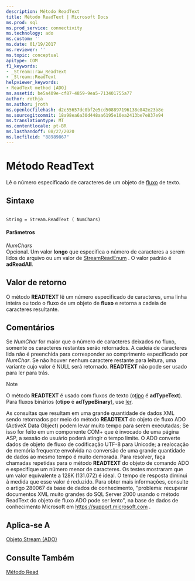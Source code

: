 ```yaml
---
description: Método ReadText
title: Método ReadText | Microsoft Docs
ms.prod: sql
ms.prod_service: connectivity
ms.technology: ado
ms.custom: ''
ms.date: 01/19/2017
ms.reviewer: ''
ms.topic: conceptual
apitype: COM
f1_keywords:
- _Stream::raw_ReadText
- _Stream::ReadText
helpviewer_keywords:
- ReadText method [ADO]
ms.assetid: be5a409e-cf87-4859-9ea5-713401755a77
author: rothja
ms.author: jroth
ms.openlocfilehash: d2e55657dc0bf2e5cd508897196138e842e23b8e
ms.sourcegitcommit: 18a98ea6a30d448aa6195e10ea2413be7e837e94
ms.translationtype: MT
ms.contentlocale: pt-BR
ms.lasthandoff: 08/27/2020
ms.locfileid: "88989867"
---
```

# <a name="readtext-method"></a>Método ReadText
Lê o número especificado de caracteres de um objeto de [fluxo](./stream-object-ado.md) de texto.  
  
## <a name="syntax"></a>Sintaxe  
  
```  
  
String = Stream.ReadText ( NumChars)  
```  
  
#### <a name="parameters"></a>Parâmetros  
 *NumChars*  
 Opcional. Um valor **longo** que especifica o número de caracteres a serem lidos do arquivo ou um valor de [StreamReadEnum](./streamreadenum.md) . O valor padrão é **adReadAll**.  
  
## <a name="return-value"></a>Valor de retorno  
 O método **READTEXT** lê um número especificado de caracteres, uma linha inteira ou todo o fluxo de um objeto de **fluxo** e retorna a cadeia de caracteres resultante.  
  
## <a name="remarks"></a>Comentários  
 Se *NumChar* for maior que o número de caracteres deixados no fluxo, somente os caracteres restantes serão retornados. A cadeia de caracteres lida não é preenchida para corresponder ao comprimento especificado por *NumChar*. Se não houver nenhum caractere restante para leitura, uma variante cujo valor é NULL será retornado. **READTEXT** não pode ser usado para ler para trás.  
  
> [!NOTE]
>  O método **READTEXT** é usado com fluxos de texto (o[tipo](./type-property-ado-stream.md) é **adTypeText**). Para fluxos binários (o**tipo** é **adTypeBinary**), use [ler](./read-method.md).  
  
 As consultas que resultam em uma grande quantidade de dados XML sendo retornados por meio do método **READTEXT** do objeto de fluxo ADO (ActiveX Data Object) podem levar muito tempo para serem executadas; Se isso for feito em um componente COM+ que é invocado de uma página ASP, a sessão do usuário poderá atingir o tempo limite. O ADO converte dados de objeto de fluxo de codificação UTF-8 para Unicode; a realocação de memória frequente envolvida na conversão de uma grande quantidade de dados ao mesmo tempo é muito demorada. Para resolver, faça chamadas repetidas para o método **READTEXT** do objeto de comando ADO e especifique um número menor de caracteres. Os testes mostraram que um valor equivalente a 128K (131.072) é ideal. O tempo de resposta diminui à medida que esse valor é reduzido. Para obter mais informações, consulte o artigo 280067 da base de dados de conhecimento, "problema: recuperar documentos XML muito grandes do SQL Server 2000 usando o método ReadText do objeto de fluxo ADO pode ser lento", na base de dados de conhecimento Microsoft em https://support.microsoft.com .  
  
## <a name="applies-to"></a>Aplica-se A  
 [Objeto Stream (ADO)](./stream-object-ado.md)  
  
## <a name="see-also"></a>Consulte Também  
 [Método Read](./read-method.md)